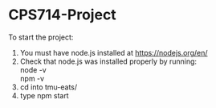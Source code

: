 # CPS714-Project

To start the project:
1) You must have node.js installed at https://nodejs.org/en/
2) Check that node.js was installed properly by running: <br />
  node -v <br />
  npm -v <br />
3) cd into tmu-eats/ 
4) type npm start
